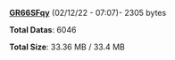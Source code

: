 [**GR66SFqy**](/data/GR66SFqy.txt) (02/12/22 - 07:07)- 2305 bytes

**Total Datas**: 6046

**Total Size**: 33.36 MB / 33.4 MB